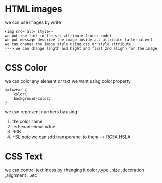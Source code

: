 # HTML images
 
we can use images by write 

```
<img src= alt= style=>
we put the link in the src attribute (sorce code)
we put message describe the image inside alt attribute (alternative)
we can change the image style using css or style attribute 
---> we can change length and hight and float znd alighn for the image 

```

# CSS Color 

we can color any element or text we want using color property 

```
selector {
    color:
    background-color: 
}
```
we can represent numbers by using :

1) the color name 
2) its hexadecimal value 
3) RGB
4) HSL
note we can add transperanct to them --> RGBA HSLA


# CSS Text
 
we can control text in css by changing it color ,type , size ,decoration ,alignment ...etc

